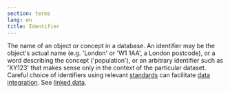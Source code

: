 ```yaml
---
section: terms
lang: en
title: Identifier
---
```


The name of an object or concept in a database. An identifier may be the object's actual name (e.g. 'London' or 'W1 1AA', a London postcode), or a word describing the concept ('population'), or an arbitrary identifier such as 'XY123' that makes sense only in the context of the particular dataset. Careful choice of identifiers using relevant [standards](../linked-data/standard/) can facilitate [data integration](../data-integration/). See [linked data](../linked-data/).
